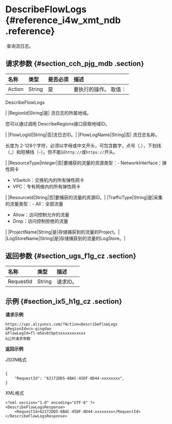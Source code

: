 # DescribeFlowLogs {#reference_i4w_xmt_ndb .reference}

 查询流日志。

## 请求参数 {#section_cch_pjg_mdb .section}

|名称|类型|是否必须|描述|
|:-|:-|:---|:-|
|Action|String|是| 要执行的操作。 取值：

 DescribeFlowLogs

 |
|RegionId|String|是| 流日志的所属地域。

 您可以通过调用 DescribeRegions接口获取地域ID。

 |
|FlowLogId|String|否|流日志ID。|
|FlowLogName|String|否| 流日志名称。

 长度为 2-128个字符，必须以字母或中文开头，可包含数字，点号（.），下划线（\_）和短横线（-）。但不能以`http://`或`https://`开头。

 |
|ResourceType|Integer|否|要捕获的流量的资源类型：-   NetworkInterface：弹性网卡
-   VSwitch：交换机内的所有弹性网卡
-   VPC：专有网络内的所有弹性网卡

|
|ResourceId|String|否|要捕获的流量的资源ID。|
|TrafficType|String|是|采集的流量类型：-   All：全部流量
-   Allow：访问控制允许的流量
-   Drop：访问控制拒绝的流量

|
|ProjectName|String|是|存储捕获到的流量的Project。|
|LogStoreName|String|是|存储捕获到的流量的LogStore。|

## 返回参数 {#section_ugs_f1g_cz .section}

|名称|类型|描述|
|:-|:-|:-|
|RequestId|String|请求ID。|

## 示例 {#section_ix5_h1g_cz .section}

**请求示例**

``` {#createVPCpub}
https://vpc.aliyuncs.com/?Action=DescribeFlowLogs
&RegionId=cn-qingdao
&FlowLogId=fl-m5evbtbptxxxxxxxxxxxx
&公共请求参数
```

**返回示例**

JSON格式

```

{
    "RequestId": "62172DD5-6BAC-45DF-8D44-xxxxxxxx",
}
```

XML格式

```
<?xml version="1.0" encoding="UTF-8" ?>
<DescribeFlowLogsResponse>
    <RequestId>62172DD5-6BAC-45DF-8D44-xxxxxxxx</RequestId>
</DescribeFlowLogsResponse>

```

